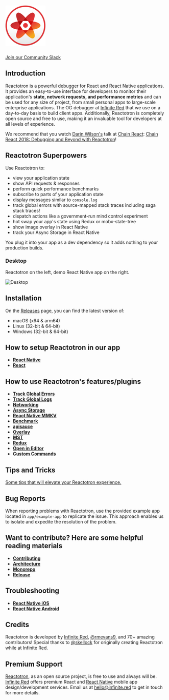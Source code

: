# ![Reactotron Logo](./docs/plugins/images/readme/Reactotron-128.png)

[Join our Community Slack](http://community.infinite.red/)

## Introduction

Reactotron is a powerful debugger for React and React Native applications. It provides an easy-to-use interface for developers to monitor their application's **state, network requests, and performance metrics** and can be used for any size of project, from small personal apps to large-scale enterprise applications. The OG debugger at [Infinite Red](https://infinite.red) that we use on a day-to-day basis to build client apps. Additionally, Reactotron is completely open source and free to use, making it an invaluable tool for developers at all levels of experience.

We recommend that you watch [Darin Wilson's](https://github.com/darinwilson) talk at [Chain React](https://chainreactconf.com/): [Chain React 2018: Debugging and Beyond with Reactotron](https://www.youtube.com/watch?v=UiPo9A9k7xc)!

## Reactotron Superpowers

Use Reactotron to:

- view your application state
- show API requests & responses
- perform quick performance benchmarks
- subscribe to parts of your application state
- display messages similar to `console.log`
- track global errors with source-mapped stack traces including saga stack traces!
- dispatch actions like a government-run mind control experiment
- hot swap your app's state using Redux or mobx-state-tree
- show image overlay in React Native
- track your Async Storage in React Native

You plug it into your app as a dev dependency so it adds nothing to your production builds.

### Desktop

Reactotron on the left, demo React Native app on the right.

![Desktop](./docs/plugins/images/readme/reactotron-demo-app.gif)

## Installation

On the [Releases](https://github.com/infinitered/reactotron/releases?q=reactotron-app&expanded=true) page, you can find the latest version of:

- macOS (x64 & arm64)
- Linux (32-bit & 64-bit)
- Windows (32-bit & 64-bit)

## How to setup Reactotron in our app

- [**React Native**](https://docs.infinite.red/reactotron/quick-start/react-native/)
- [**React**](https://docs.infinite.red/reactotron/quick-start/react-js/)

## How to use Reactotron's features/plugins

- [**Track Global Errors**](https://docs.infinite.red/reactotron/plugins/track-global-errors/)
- [**Track Global Logs**](https://docs.infinite.red/reactotron/plugins/track-global-logs/)
- [**Networking**](https://docs.infinite.red/reactotron/plugins/networking/)
- [**Async Storage**](https://docs.infinite.red/reactotron/plugins/async-storage/)
- [**React Native MMKV**](https://docs.infinite.red/reactotron/plugins/react-native-mmkv/)
- [**Benchmark**](https://docs.infinite.red/reactotron/plugins/benchmark/)
- [**apisauce**](https://docs.infinite.red/reactotron/plugins/apisauce/)
- [**Overlay**](https://docs.infinite.red/reactotron/plugins/overlay/)
- [**MST**](https://docs.infinite.red/reactotron/plugins/mst/)
- [**Redux**](https://docs.infinite.red/reactotron/plugins/redux/)
- [**Open in Editor**](https://docs.infinite.red/reactotron/plugins/open-in-editor/)
- [**Custom Commands**](https://docs.infinite.red/reactotron/custom-commands/)

## Tips and Tricks

[Some tips that will elevate your Reactotron experience.](https://docs.infinite.red/reactotron/tips/)

## Bug Reports

When reporting problems with Reactotron, use the provided example app located in `app/example-app` to replicate the issue. This approach enables us to isolate and expedite the resolution of the problem.

## Want to contribute? Here are some helpful reading materials

- [**Contributing**](https://docs.infinite.red/reactotron/contributing/)
- [**Architecture**](https://docs.infinite.red/reactotron/contributing/architecture/)
- [**Monorepo**](https://docs.infinite.red/reactotron/contributing/monorepo/)
- [**Release**](https://docs.infinite.red/reactotron/contributing/releasing/)

## Troubleshooting

- [**React Native iOS**](https://docs.infinite.red/reactotron/troubleshooting/#react-native-ios)
- [**React Native Android**](https://docs.infinite.red/reactotron/troubleshooting/#react-native-android)

## Credits

Reactotron is developed by [Infinite Red](https://infinite.red), [@rmevans9](https://github.com/rmevans9), and 70+ amazing contributors! Special thanks to [@skellock](https://github.com/skellock) for originally creating Reactotron while at Infinite Red.

## Premium Support

[Reactotron](https://infinite.red/reactotron), as an open source project, is free to use and always will be. [Infinite Red](https://infinite.red/) offers premium React and [React Native](https://infinite.red/react-native) mobile app design/development services. Email us at [hello@infinite.red](mailto:hello@infinite.red) to get in touch for more details.
